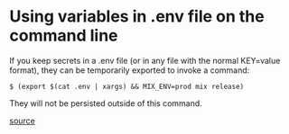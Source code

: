 # Using variables in .env file on the command line

If you keep secrets in a .env file (or in any file with the normal KEY=value
format), they can be temporarily exported to invoke a command:

```shell
$ (export $(cat .env | xargs) && MIX_ENV=prod mix release)
```

They will not be persisted outside of this command.

[source](https://stackoverflow.com/questions/19331497/set-environment-variables-from-file-of-key-value-pairs)

